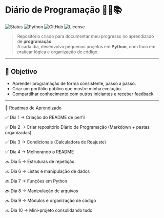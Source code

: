 # Diário de Programação 🧑‍💻📚  

![Status](https://img.shields.io/badge/status-em%20andamento-yellow)
![Python](https://img.shields.io/badge/python-3.x-blue?logo=python)
![GitHub](https://img.shields.io/badge/github-projeto-black?logo=github)
![License](https://img.shields.io/badge/license-MIT-green)

> Repositório criado para documentar meu progresso no aprendizado de **programação**.  
> A cada dia, desenvolvo pequenos projetos em **Python**, com foco em praticar lógica e organização de código.

---

## 🎯 Objetivo
- Aprender programação de forma consistente, passo a passo.  
- Criar um portfólio público que mostre minha evolução.  
- Compartilhar conhecimento com outros iniciantes e receber feedback.


---

📅 Roadmap de Aprendizado

✅ Dia 1 → Criação do README de perfil

✅ Dia 2 → Criar repositório Diário de Programação (Markdown + pastas organizadas)

✅ Dia 3 → Condicionais (Calculadora de Reajuste)

✅ Dia 4 → Melhorando o README

🔜 Dia 5 → Estruturas de repetição

🔜 Dia 6 → Listas e manipulação de dados

🔜 Dia 7 → Funções em Python

🔜 Dia 8 → Manipulação de arquivos

🔜 Dia 9 → Módulos e organização de código

🔜 Dia 10 → Mini-projeto consolidando tudo


